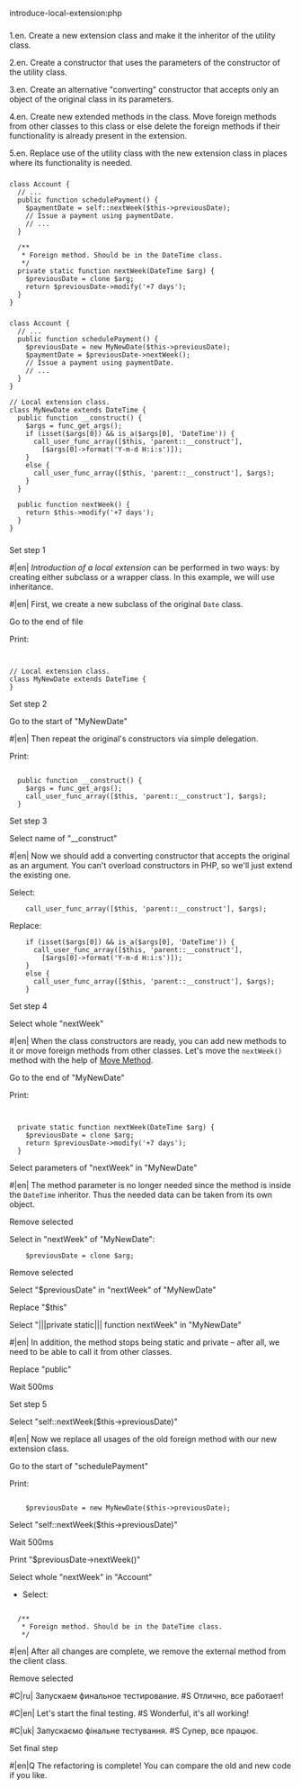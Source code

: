 introduce-local-extension:php

###


1.en. Create a new extension class and make it the inheritor of the utility class.



2.en. Create a constructor that uses the parameters of the constructor of the utility class.



3.en. Create an alternative "converting" constructor that accepts only an object of the original class in its parameters.



4.en. Create new extended methods in the class. Move foreign methods from other classes to this class or else delete the foreign methods if their functionality is already present in the extension.



5.en. Replace use of the utility class with the new extension class in places where its functionality is needed.




###

```
class Account {
  // ...
  public function schedulePayment() {
    $paymentDate = self::nextWeek($this->previousDate);
    // Issue a payment using paymentDate.
    // ...
  }

  /**
   * Foreign method. Should be in the DateTime class.
   */
  private static function nextWeek(DateTime $arg) {
  	$previousDate = clone $arg;
  	return $previousDate->modify('+7 days');
  }
}
```

###

```
class Account {
  // ...
  public function schedulePayment() {
    $previousDate = new MyNewDate($this->previousDate);
    $paymentDate = $previousDate->nextWeek();
    // Issue a payment using paymentDate.
    // ...
  }
}

// Local extension class.
class MyNewDate extends DateTime {
  public function __construct() {
  	$args = func_get_args();
  	if (isset($args[0]) && is_a($args[0], 'DateTime')) {
      call_user_func_array([$this, 'parent::__construct'],
        [$args[0]->format('Y-m-d H:i:s')]);
    }
    else {
      call_user_func_array([$this, 'parent::__construct'], $args);
    }
  }

  public function nextWeek() {
  	return $this->modify('+7 days');
  }
}
```

###

Set step 1

#|en| <i>Introduction of a local extension</i> can be performed in two ways: by creating either subclass or a wrapper class. In this example, we will use inheritance.

#|en| First, we create a new subclass of the original <code>Date</code> class.

Go to the end of file

Print:
```


// Local extension class.
class MyNewDate extends DateTime {
}
```

Set step 2

Go to the start of "MyNewDate"

#|en| Then repeat the original's constructors via simple delegation.

Print:
```

  public function __construct() {
  	$args = func_get_args();
  	call_user_func_array([$this, 'parent::__construct'], $args);
  }
```

Set step 3

Select name of "__construct"

#|en| Now we should add a converting constructor that accepts the original as an argument. You can't overload constructors in PHP, so we'll just extend the existing one.

Select:
```
  	call_user_func_array([$this, 'parent::__construct'], $args);
```

Replace:
```
  	if (isset($args[0]) && is_a($args[0], 'DateTime')) {
      call_user_func_array([$this, 'parent::__construct'],
        [$args[0]->format('Y-m-d H:i:s')]);
    }
    else {
      call_user_func_array([$this, 'parent::__construct'], $args);
    }
```

Set step 4

Select whole "nextWeek"

#|en| When the class constructors are ready, you can add new methods to it or move foreign methods from other classes. Let's move the <code>nextWeek()</code> method with the help of <a href="/move-method">Move Method</a>.

Go to the end of "MyNewDate"

Print:
```


  private static function nextWeek(DateTime $arg) {
  	$previousDate = clone $arg;
  	return $previousDate->modify('+7 days');
  }
```

Select parameters of "nextWeek" in "MyNewDate"

#|en| The method parameter is no longer needed since the method is inside the <code>DateTime</code> inheritor. Thus the needed data can be taken from its own object.

Remove selected

Select in "nextWeek" of "MyNewDate":
```
  	$previousDate = clone $arg;

```

Remove selected

Select "$previousDate" in "nextWeek" of "MyNewDate"

Replace "$this"

Select "|||private static||| function nextWeek" in "MyNewDate"

#|en| In addition, the method stops being static and private – after all, we need to be able to call it from other classes.

Replace "public"

Wait 500ms

Set step 5

Select "self::nextWeek($this->previousDate)"

#|en| Now we replace all usages of the old foreign method with our new extension class.

Go to the start of "schedulePayment"

Print:
```

    $previousDate = new MyNewDate($this->previousDate);
```

Select "self::nextWeek($this->previousDate)"

Wait 500ms

Print "$previousDate->nextWeek()"

Select whole "nextWeek" in "Account"
+ Select:
```

  /**
   * Foreign method. Should be in the DateTime class.
   */

```
#|en| After all changes are complete, we remove the external method from the client class.

Remove selected

#C|ru| Запускаем финальное тестирование.
#S Отлично, все работает!

#C|en| Let's start the final testing.
#S Wonderful, it's all working!

#C|uk| Запускаємо фінальне тестування.
#S Супер, все працює.

Set final step

#|en|Q The refactoring is complete! You can compare the old and new code if you like.
